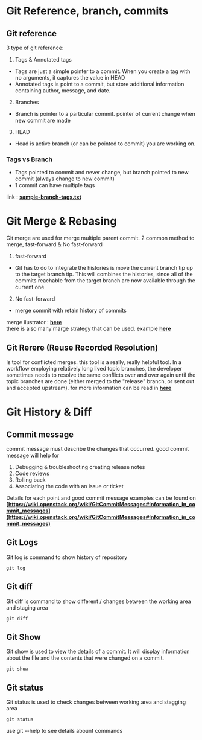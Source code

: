 # Git Reference, branch, commits
## Git reference
3 type of git reference:
1. Tags & Annotated tags
- Tags are just a simple pointer to a commit. When you create a tag with no arguments, it captures the value in HEAD
- Annotated tags is point to a commit, but store additional information containing author, message, and date.
2. Branches
- Branch is pointer to a particular commit. pointer of current change when new commit are made
3. HEAD
- Head is active branch (or can be pointed to commit) you are working on.

### Tags vs Branch
- Tags pointed to commit and never change, but branch pointed to new commit (always change to new commit)
- 1 commit can have multiple tags
  
link : **[sample-branch-tags.txt](https://github.com/mwimam/what-is-git/blob/main/git-ref-merge-history/sample-branch-tags.txt)**

# Git Merge & Rebasing
Git merge are used for merge multiple parent commit. 2 common method to merge, fast-forward & No fast-forward
1. fast-forward
- Git has to do to integrate the histories is move the current branch tip up to the target branch tip. This will combines the histories, since all of the commits reachable from the target branch are now available through the current one
2. No fast-forward
- merge commit with retain history of commits

merge ilustrator : **[here](https://www.atlassian.com/git/tutorials/using-branches/git-merge)**  
there is also many marge strategy that can be used. example **[here](https://www.atlassian.com/git/tutorials/using-branches/merge-strategy)**

## Git Rerere (Reuse Recorded Resolution)
Is tool for conflicted merges. this tool is a really, really helpful tool. In a workflow employing relatively long lived topic branches, the developer sometimes needs to resolve the same conflicts over and over again until the topic branches are done (either merged to the "release" branch, or sent out and accepted upstream).
for more information can be read in **[here](https://git-scm.com/docs/git-rerere)**

# Git History & Diff
## Commit message 
commit message must describe the changes that occurred. good commit message will help for
1. Debugging & troubleshooting creating release notes
2. Code reviews
3. Rolling back
4. Associating the code with an issue or ticket
   
Details for each point and good commit message examples can be found on **[https://wiki.openstack.org/wiki/GitCommitMessages#Information_in_commit_messages](https://wiki.openstack.org/wiki/GitCommitMessages#Information_in_commit_messages)**

## Git Logs
Git log is command to show history of repository
```
git log 
```

## Git diff
Git diff is command to show different / changes between the working area and staging area
```
git diff 
```

## Git Show
Git show is used to view the details of a commit. It will display information about the file and the contents that were changed on a commit.
```
git show
```

## Git status
Git status is used to check changes between working area and stagging area
```
git status
```

use git <command> --help to see details abount commands